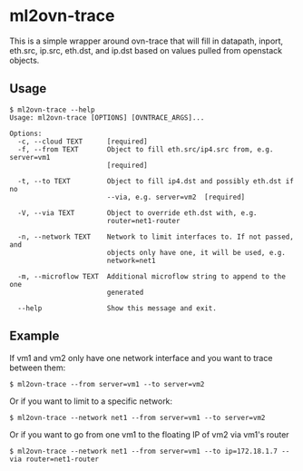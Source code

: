 ml2ovn-trace
============

This is a simple wrapper around ovn-trace that will fill in datapath, inport,
eth.src, ip.src, eth.dst, and ip.dst based on values pulled from openstack
objects.

Usage
-----
```
$ ml2ovn-trace --help
Usage: ml2ovn-trace [OPTIONS] [OVNTRACE_ARGS]...

Options:
  -c, --cloud TEXT      [required]
  -f, --from TEXT       Object to fill eth.src/ip4.src from, e.g. server=vm1
                        [required]

  -t, --to TEXT         Object to fill ip4.dst and possibly eth.dst if no
                        --via, e.g. server=vm2  [required]

  -V, --via TEXT        Object to override eth.dst with, e.g.
                        router=net1-router

  -n, --network TEXT    Network to limit interfaces to. If not passed, and
                        objects only have one, it will be used, e.g.
                        network=net1

  -m, --microflow TEXT  Additional microflow string to append to the one
                        generated

  --help                Show this message and exit.
```


Example
-------
If vm1 and vm2 only have one network interface and you want to trace between them:

`$ ml2ovn-trace --from server=vm1 --to server=vm2`

Or if you want to limit to a specific network:

`$ ml2ovn-trace --network net1 --from server=vm1 --to server=vm2`

Or if you want to go from one vm1 to the floating IP of vm2 via vm1's router

`$ ml2ovn-trace --network net1 --from server=vm1 --to ip=172.18.1.7 --via router=net1-router`
